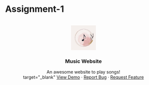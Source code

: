 # Assignment-1
<br />
<div align="center">
  <a href="https://code-choudhary.github.io/Assignment-1/">
    <img src="Media/Image/logoicon.jpeg" alt="Logo" width="80" height="80" border-radius="50%">
  </a>

  <h3 align="center">Music Website</h3>

  <p align="center">
    An awesome website to play songs!
    <br />target="_blank"
    <a href="https://code-choudhary.github.io/Assignment-1/" >View Demo</a>
    ·
    <a href="https://github.com/Code-CHOUDHARY/Assignment-1/issues" >Report Bug</a>
    ·
    <a href="https://github.com/Code-CHOUDHARY/Assignment-1/issues">Request Feature</a>
  </p>
</div>
